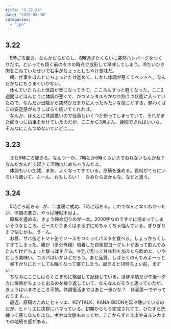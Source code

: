 ```yaml
---
title: "3.22-24"
date: "2020-03-30"
categories: 
  - "jpn"
---
```


## 3.22

　5時ごろ起き、なんかだらだらし、6時過ぎたくらいに突然ハンバーグをつくりだす。といっても焼く前のタネの時点で成形して冷凍してしまう。冷たいひき肉をこねていたせいで右手がちょっとしもやけ気味だ。  
　朝、仕事をほんとにちょっとだけ進めて、しかし体調が悪くてベッドへ。なんだかなにもうまくいかない。  
　休んでいたらふと体調が楽になってきて、こころもすっと軽くなった。ここ2週間ほどほんとうに体調が悪くて、かつメンタルもかなり抑うつ状態に入っていたので、なんだか日陰から突然ひだまりに入ったみたいな感じがする。願わくばこの安定感がもうしばらく続いてくれれば。  
　なんか、ほんとに体調悪いので仕事もいくつか断ってしまっていて、それがまた抑うつに拍車をかけていたのだが、ここから3月ぶん、挽回できればいいな。そんなにこんつめないていどに。。。

## 3.23

　また5時ごろ起きる。なんつーか、7時とか8時くらいまでねれないもんかね？　なんだかんだで起きて活動はじめちゃうんだよ。  
　体調もいい加減、まあ、よくなってきている。原稿を進める。資料がてらにいろいろ聴いて、ふーん、おもしろい！　なめたらあかんな。などと思う。

## 3.24

　5時ごろ起きる…が、二度寝に成功、7時に起きる。これでなんとなくわかったが、体調の悪さ、やっぱ睡眠不足よ。  
　原稿を進める。きょう締め切りのが一本。2000字なのですぐに埋まってしまいそうなところ、ピースがうまくはまらずにめちゃくちゃ悩んでいる。ぎりぎりまで悩むかも。うーん。  
　お昼、サバ缶とトマト缶でソースをつくってパスタを食べる。しょっからくしすぎてしまった。親が（多分母親）培養した自家製ヨーグルトがあって飲んでみたんだけどちょっと酸っぱすぎる。牛乳で割って甘味料を加えたら飲めた。いやむしろ美味い。コスパはいかほどだろう。あと品質。しばらくのんでみよーっと  
　昼下がりにどーしても眠くなって寝てしまう。起きると18時ちょい前。まずい！  
　ちなみにここしばらくこまめに検温して記録している。ほぼ平熱だが午後～夕方に微熱がちょっと出るのを繰り返していて、なんなんだろうと思っていたが、きょうはいまのところ平熱。体調復活まではあと一歩かな？　休養第一でやっております。。。  
　最近、原稿のためにヒトリエ、KEYTALK、KANA-BOONを延々聴いているのだが、ヒトリエに抜群にハマっている。初期からもう完成されてて、ひたすら洗練って感じなんだよな。ボカロ文脈もあってか、ここからずとまよやヨルシカまでの地続き感がある。
